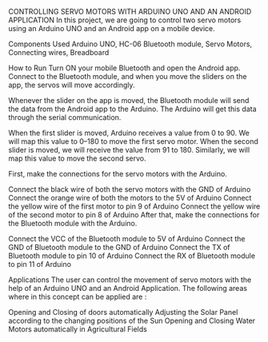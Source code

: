 CONTROLLING SERVO MOTORS WITH ARDUINO UNO AND AN ANDROID APPLICATION
In this project, we are going to control two servo motors using an Arduino UNO and an Android app on a mobile device.

Components Used
Arduino UNO, HC-06 Bluetooth module, Servo Motors, Connecting wires, Breadboard

How to Run
Turn ON your mobile Bluetooth and open the Android app. Connect to the Bluetooth module, and when you move the sliders on the app, the servos will move accordingly.

Whenever the slider on the app is moved, the Bluetooth module will send the data from the Android app to the Arduino. The Arduino will get this data through the serial communication.

When the first slider is moved, Arduino receives a value from 0 to 90. We will map this value to 0–180 to move the first servo motor. When the second slider is moved, we will receive the value from 91 to 180. Similarly, we will map this value to move the second servo.

First, make the connections for the servo motors with the Arduino.

Connect the black wire of both the servo motors with the GND of Arduino Connect the orange wire of both the motors to the 5V of Arduino Connect the yellow wire of the first motor to pin 9 of Arduino Connect the yellow wire of the second motor to pin 8 of Arduino After that, make the connections for the Bluetooth module with the Arduino.

Connect the VCC of the Bluetooth module to 5V of Arduino Connect the GND of Bluetooth module to the GND of Arduino Connect the TX of Bluetooth module to pin 10 of Arduino Connect the RX of Bluetooth module to pin 11 of Arduino

Applications
The user can control the movement of servo motors with the help of an Arduino UNO and an Android Application. The following areas where in this concept can be applied are :

Opening and Closing of doors automatically
Adjusting the Solar Panel according to the changing positions of the Sun
Opening and Closing Water Motors automatically in Agricultural Fields
